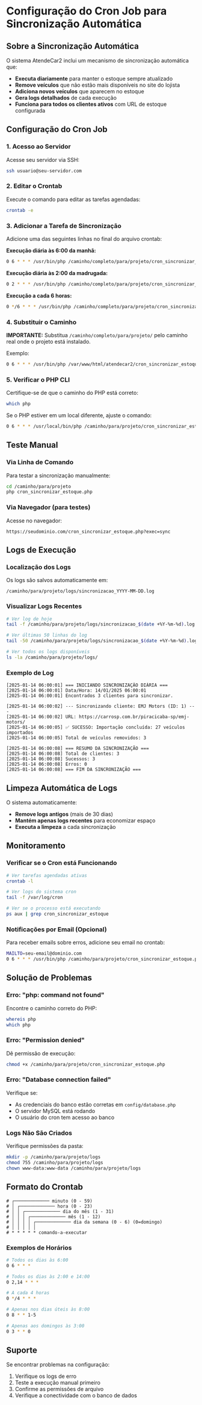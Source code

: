 # Configuração do Cron Job para Sincronização Automática

## Sobre a Sincronização Automática

O sistema AtendeCar2 inclui um mecanismo de sincronização automática que:

- **Executa diariamente** para manter o estoque sempre atualizado
- **Remove veículos** que não estão mais disponíveis no site do lojista
- **Adiciona novos veículos** que aparecem no estoque
- **Gera logs detalhados** de cada execução
- **Funciona para todos os clientes ativos** com URL de estoque configurada

## Configuração do Cron Job

### 1. Acesso ao Servidor

Acesse seu servidor via SSH:
```bash
ssh usuario@seu-servidor.com
```

### 2. Editar o Crontab

Execute o comando para editar as tarefas agendadas:
```bash
crontab -e
```

### 3. Adicionar a Tarefa de Sincronização

Adicione uma das seguintes linhas no final do arquivo crontab:

**Execução diária às 6:00 da manhã:**
```bash
0 6 * * * /usr/bin/php /caminho/completo/para/projeto/cron_sincronizar_estoque.php
```

**Execução diária às 2:00 da madrugada:**
```bash
0 2 * * * /usr/bin/php /caminho/completo/para/projeto/cron_sincronizar_estoque.php
```

**Execução a cada 6 horas:**
```bash
0 */6 * * * /usr/bin/php /caminho/completo/para/projeto/cron_sincronizar_estoque.php
```

### 4. Substituir o Caminho

**IMPORTANTE:** Substitua `/caminho/completo/para/projeto/` pelo caminho real onde o projeto está instalado.

Exemplo:
```bash
0 6 * * * /usr/bin/php /var/www/html/atendecar2/cron_sincronizar_estoque.php
```

### 5. Verificar o PHP CLI

Certifique-se de que o caminho do PHP está correto:
```bash
which php
```

Se o PHP estiver em um local diferente, ajuste o comando:
```bash
0 6 * * * /usr/local/bin/php /caminho/para/projeto/cron_sincronizar_estoque.php
```

## Teste Manual

### Via Linha de Comando

Para testar a sincronização manualmente:
```bash
cd /caminho/para/projeto
php cron_sincronizar_estoque.php
```

### Via Navegador (para testes)

Acesse no navegador:
```
https://seudominio.com/cron_sincronizar_estoque.php?exec=sync
```

## Logs de Execução

### Localização dos Logs

Os logs são salvos automaticamente em:
```
/caminho/para/projeto/logs/sincronizacao_YYYY-MM-DD.log
```

### Visualizar Logs Recentes

```bash
# Ver log de hoje
tail -f /caminho/para/projeto/logs/sincronizacao_$(date +%Y-%m-%d).log

# Ver últimas 50 linhas do log
tail -50 /caminho/para/projeto/logs/sincronizacao_$(date +%Y-%m-%d).log

# Ver todos os logs disponíveis
ls -la /caminho/para/projeto/logs/
```

### Exemplo de Log

```
[2025-01-14 06:00:01] === INICIANDO SINCRONIZAÇÃO DIÁRIA ===
[2025-01-14 06:00:01] Data/Hora: 14/01/2025 06:00:01
[2025-01-14 06:00:01] Encontrados 3 clientes para sincronizar.

[2025-01-14 06:00:02] --- Sincronizando cliente: EMJ Motors (ID: 1) ---
[2025-01-14 06:00:02] URL: https://carrosp.com.br/piracicaba-sp/emj-motors/
[2025-01-14 06:00:05] ✅ SUCESSO: Importação concluída: 27 veículos importados
[2025-01-14 06:00:05] Total de veículos removidos: 3

[2025-01-14 06:00:08] === RESUMO DA SINCRONIZAÇÃO ===
[2025-01-14 06:00:08] Total de clientes: 3
[2025-01-14 06:00:08] Sucessos: 3
[2025-01-14 06:00:08] Erros: 0
[2025-01-14 06:00:08] === FIM DA SINCRONIZAÇÃO ===
```

## Limpeza Automática de Logs

O sistema automaticamente:
- **Remove logs antigos** (mais de 30 dias)
- **Mantém apenas logs recentes** para economizar espaço
- **Executa a limpeza** a cada sincronização

## Monitoramento

### Verificar se o Cron está Funcionando

```bash
# Ver tarefas agendadas ativas
crontab -l

# Ver logs do sistema cron
tail -f /var/log/cron

# Ver se o processo está executando
ps aux | grep cron_sincronizar_estoque
```

### Notificações por Email (Opcional)

Para receber emails sobre erros, adicione seu email no crontab:
```bash
MAILTO=seu-email@dominio.com
0 6 * * * /usr/bin/php /caminho/para/projeto/cron_sincronizar_estoque.php
```

## Solução de Problemas

### Erro: "php: command not found"

Encontre o caminho correto do PHP:
```bash
whereis php
which php
```

### Erro: "Permission denied"

Dê permissão de execução:
```bash
chmod +x /caminho/para/projeto/cron_sincronizar_estoque.php
```

### Erro: "Database connection failed"

Verifique se:
- As credenciais do banco estão corretas em `config/database.php`
- O servidor MySQL está rodando
- O usuário do cron tem acesso ao banco

### Logs Não São Criados

Verifique permissões da pasta:
```bash
mkdir -p /caminho/para/projeto/logs
chmod 755 /caminho/para/projeto/logs
chown www-data:www-data /caminho/para/projeto/logs
```

## Formato do Crontab

```
# ┌───────────── minuto (0 - 59)
# │ ┌───────────── hora (0 - 23)
# │ │ ┌───────────── dia do mês (1 - 31)
# │ │ │ ┌───────────── mês (1 - 12)
# │ │ │ │ ┌───────────── dia da semana (0 - 6) (0=domingo)
# │ │ │ │ │
# * * * * * comando-a-executar
```

### Exemplos de Horários

```bash
# Todos os dias às 6:00
0 6 * * *

# Todos os dias às 2:00 e 14:00
0 2,14 * * *

# A cada 4 horas
0 */4 * * *

# Apenas nos dias úteis às 8:00
0 8 * * 1-5

# Apenas aos domingos às 3:00
0 3 * * 0
```

## Suporte

Se encontrar problemas na configuração:

1. Verifique os logs de erro
2. Teste a execução manual primeiro
3. Confirme as permissões de arquivo
4. Verifique a conectividade com o banco de dados